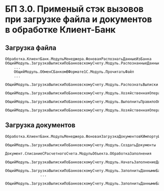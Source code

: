 # БП 3.0. Применый стэк вызовов при загрузке файла и документов в обработке Клиент-Банк

## Загрузка файла

	Обработка.КлиентБанк.МодульМенеджера.ФоноваяРаспознатьДанныеИзБанка
	ОбщийМодуль.ЗагрузкаВыпискиПоБанковскомуСчету.Модуль.РаспознанныеДанныеИзБанка
		...
		ОбщийМодуль.ОбменСБанкомВФормате1С.Модуль.ПрочитатьФайл
		...
		ОбщийМодуль.ЗагрузкаВыпискиПоБанковскомуСчету.Модуль.РаспознатьВыписки
			ОбщийМодуль.ЗагрузкаВыпискиПоБанковскомуСчету.Модуль.ХозяйственнаяОперация
				ОбщийМодуль.ЗагрузкаВыпискиПоБанковскомуСчету.Модуль.ВыполнитьПравилоОпределенияХозяйственнойОперации
					ОбщийМодуль.ЗагрузкаВыпискиПоБанковскомуСчету.Модуль.ХозяйственнаяОперацияСписано

## Загрузка документов

	Обработка.КлиентБанк.МодульМенеджера.ФоноваяЗагрузкаДокументовКИмпортуИзКлиентБанка
		ОбщийМодуль.ЗагрузкаВыпискиПоБанковскомуСчету.Модуль.СоздатьДокументы
			Документ.СписаниеСРасчетногоСчета.МодульОбъекта.ОбработкаЗаполнения
				ОбщийМодуль.ЗагрузкаВыпискиПоБанковскомуСчету.Модуль.НачатьЗаполнениеДаннымиБанка
					ОбщийМодуль.ЗагрузкаВыпискиПоБанковскомуСчету.Модуль.ЗаполнитьДаннымиБанкаОперация
					...
					ОбщийМодуль.ЗагрузкаВыпискиПоБанковскомуСчету.Модуль.ЗаполнитьДаннымиБанкаРаспознаннаяОперация

